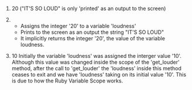 1. 20
("IT'S SO LOUD" is only 'printed' as an output to the screen)

2. - Assigns the integer '20' to a variable 'loudness'
   - Prints to the screen as an output the string "IT'S SO LOUD"
   - It implicitly returns the integer '20', the value of the variable loudness.

3. 10
Initially the variable 'loudness' was assigned the interger value '10'. Although this value was changed inside the scope of the 'get_louder' method, after the call to 'get_louder' the 'loudness' inside this method ceases to exit and we have 'loudness' taking on its initial value '10'. This is due to  how the Ruby Variable Scope works.
